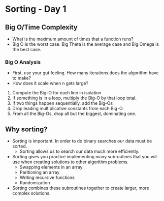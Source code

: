 # Sorting - Day 1

## Big O/Time Complexity

- What is the maximum amount of times that a function runs?
- Big O is the worst case. Big Theta is the average case and Big Omega is the best case.

### Big O Analysis

- First, use your gut feeling. How many iterations does the algorithm have to make?
- How does it scale when n gets large?

1. Compute the Big-O for each line in isolation
2. If something is in a loop, multiply the Big-O by that loop total.
3. If two things happen sequentially, add the Big-Os
4. Drop leading multiplicative constants from each Big-O.
5. From all the Big-Os, drop all but the biggest, dominating one.

## Why sorting?

- Sorting is important. In order to do binary searches our data must be sorted.
  - Sorting allows us to search our data much more efficiently.
- Sorting gives you practice implementing many subroutines that you will use when creating solutions to other algorithm problems.
  - Swapping elements in an array
  - Paritioning an array
  - Writing recursive functions
  - Randomization
- Sorting combines these subroutines together to create larger, more complex solutions.
